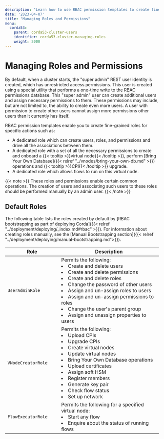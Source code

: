 ```yaml
---
description: "Learn how to use RBAC permission templates to create fine-grained roles for specific actions."
date: '2023-04-07'
title: "Managing Roles and Permissions"
menu:
  corda53:
    parent: corda53-cluster-users
    identifier: corda53-cluster-managing-roles
    weight: 2000
---
```

# Managing Roles and Permissions

By default, when a cluster starts, the "super admin" REST user identity is created, which has unrestricted access permissions.
This user is created using a special utility that performs a one-time write to the RBAC permissions database.
This "super admin" user can create additional users and assign necessary permissions to them.
These permissions may include, but are not limited to, the ability to create even more users.
A user with permission to create other users cannot assign more permissions other users than it currently has itself.

RBAC permission templates enable you to create fine-grained roles for specific actions such as:

* A dedicated role which can create users, roles, and permissions and drive all the associations between them.
* A dedicated role with a set of all the necessary permissions to create and onboard a {{< tooltip >}}virtual node{{< /tooltip >}}, perform [Bring Your Own Database]({{< relref "../vnodes/bring-your-own-db.md" >}}) operations and {{< tooltip >}}CPI{{< /tooltip >}} upgrade.
* A dedicated role which allows flows to run on this virtual node.

{{< note >}}
These roles and permissions enable certain common operations.
The creation of users and associating such users to these roles should be performed manually by an admin user.
{{< /note >}}

## Default Roles

The following table lists the roles created by default by [RBAC bootstrapping as part of deploying Corda]({{< relref "../deployment/deploying/_index.md#rbac" >}}). For information about creating roles manually, see the [Manual Bootstrapping section]({{< relref "../deployment/deploying/manual-bootstrapping.md">}}).

| <div style="width:160px">Role</div> | Description                                                                                                                                                                                       |
| ----------------------------------- | ------------------------------------------------------------------------------------------------------------------------------------------------------------------------------------------------- |
| `UserAdminRole`                     | Permits the following:<li>Create and delete users<li>Create and delete permissions<li>Create and delete roles<li>Change the password of other users<li>Assign and un-assign roles to users<li>Assign and un-assign permissions to roles<li>Change the user's parent group<li>Assign and unassign properties to users |
| `VNodeCreatorRole`                  | Permits the following:<li>Upload CPIs<li>Upgrade CPIs<li>Create virtual nodes<li>Update virtual nodes<li>Bring Your Own Database operations<li>Upload certificates<li>Assign soft HSM<li>Register members<li>Generate key pair<li>Check flow status<li>Set up network  |
| `FlowExecutorRole`                  | Permits the following for a specified virtual node:<li>Start any flow<li>Enquire about the status of running flows      |

